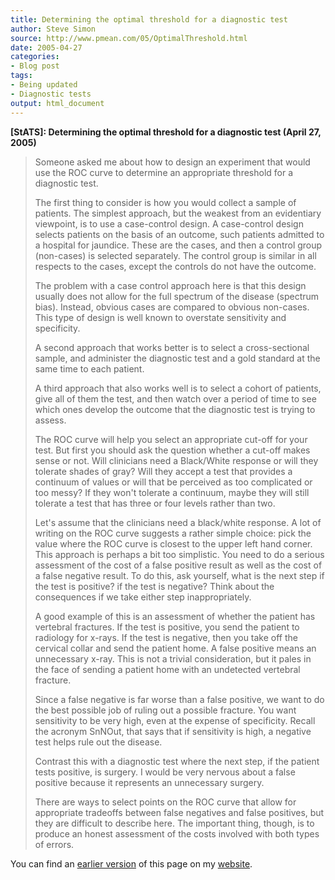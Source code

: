 ```yaml
---
title: Determining the optimal threshold for a diagnostic test
author: Steve Simon
source: http://www.pmean.com/05/OptimalThreshold.html
date: 2005-04-27
categories:
- Blog post
tags:
- Being updated
- Diagnostic tests
output: html_document
---
```

**[StATS]: Determining the optimal threshold for a
diagnostic test (April 27, 2005)**

> Someone asked me about how to design an experiment that would use the
> ROC curve to determine an appropriate threshold for a diagnostic test.
>
> The first thing to consider is how you would collect a sample of
> patients. The simplest approach, but the weakest from an evidentiary
> viewpoint, is to use a case-control design. A case-control design
> selects patients on the basis of an outcome, such patients admitted to
> a hospital for jaundice. These are the cases, and then a control group
> (non-cases) is selected separately. The control group is similar in
> all respects to the cases, except the controls do not have the
> outcome.
>
> The problem with a case control approach here is that this design
> usually does not allow for the full spectrum of the disease (spectrum
> bias). Instead, obvious cases are compared to obvious non-cases. This
> type of design is well known to overstate sensitivity and specificity.
>
> A second approach that works better is to select a cross-sectional
> sample, and administer the diagnostic test and a gold standard at the
> same time to each patient.
>
> A third approach that also works well is to select a cohort of
> patients, give all of them the test, and then watch over a period of
> time to see which ones develop the outcome that the diagnostic test is
> trying to assess.
>
> The ROC curve will help you select an appropriate cut-off for your
> test. But first you should ask the question whether a cut-off makes
> sense or not. Will clinicians need a Black/White response or will they
> tolerate shades of gray? Will they accept a test that provides a
> continuum of values or will that be perceived as too complicated or
> too messy? If they won't tolerate a continuum, maybe they will still
> tolerate a test that has three or four levels rather than two.
>
> Let's assume that the clinicians need a black/white response. A lot
> of writing on the ROC curve suggests a rather simple choice: pick the
> value where the ROC curve is closest to the upper left hand corner.
> This approach is perhaps a bit too simplistic. You need to do a
> serious assessment of the cost of a false positive result as well as
> the cost of a false negative result. To do this, ask yourself, what is
> the next step if the test is positive? if the test is negative? Think
> about the consequences if we take either step inappropriately.
>
> A good example of this is an assessment of whether the patient has
> vertebral fractures. If the test is positive, you send the patient to
> radiology for x-rays. If the test is negative, then you take off the
> cervical collar and send the patient home. A false positive means an
> unnecessary x-ray. This is not a trivial consideration, but it pales
> in the face of sending a patient home with an undetected vertebral
> fracture.
>
> Since a false negative is far worse than a false positive, we want to
> do the best possible job of ruling out a possible fracture. You want
> sensitivity to be very high, even at the expense of specificity.
> Recall the acronym SnNOut, that says that if sensitivity is high, a
> negative test helps rule out the disease.
>
> Contrast this with a diagnostic test where the next step, if the
> patient tests positive, is surgery. I would be very nervous about a
> false positive because it represents an unnecessary surgery.
>
> There are ways to select points on the ROC curve that allow for
> appropriate tradeoffs between false negatives and false positives, but
> they are difficult to describe here. The important thing, though, is
> to produce an honest assessment of the costs involved with both types
> of errors.

You can find an [earlier version][sim1] of this page on my [website][sim2].

[sim1]: http://www.pmean.com/05/OptimalThreshold.md
[sim2]: http://www.pmean.com
